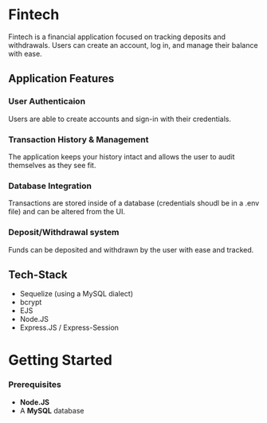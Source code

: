 # Fintech
Fintech is a financial application focused on tracking deposits and withdrawals. Users can create an account, log in, and manage their balance with ease.

## Application Features
### User Authenticaion
Users are able to create accounts and sign-in with their credentials.
### Transaction History & Management
The application keeps your history intact and allows the user to audit themselves as they see fit.
### Database Integration
Transactions are stored inside of a database (credentials shoudl be in a .env file) and can be altered from the UI.
### Deposit/Withdrawal system
Funds can be deposited and withdrawn by the user with ease and tracked.

## Tech-Stack
- Sequelize (using a MySQL dialect)
- bcrypt
- EJS
- Node.JS
- Express.JS / Express-Session

# Getting Started
### Prerequisites
- **Node.JS**
- A **MySQL** database
